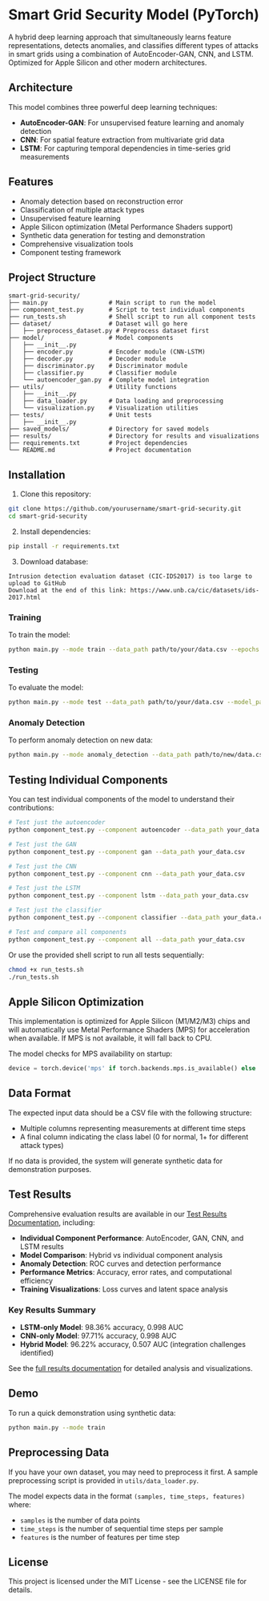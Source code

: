 # Smart Grid Security Model (PyTorch)

A hybrid deep learning approach that simultaneously learns feature representations, detects anomalies, and classifies different types of attacks in smart grids using a combination of AutoEncoder-GAN, CNN, and LSTM. Optimized for Apple Silicon and other modern architectures.

## Architecture

This model combines three powerful deep learning techniques:
- **AutoEncoder-GAN**: For unsupervised feature learning and anomaly detection
- **CNN**: For spatial feature extraction from multivariate grid data
- **LSTM**: For capturing temporal dependencies in time-series grid measurements

## Features

- Anomaly detection based on reconstruction error
- Classification of multiple attack types
- Unsupervised feature learning
- Apple Silicon optimization (Metal Performance Shaders support)
- Synthetic data generation for testing and demonstration
- Comprehensive visualization tools
- Component testing framework

## Project Structure

```
smart-grid-security/
├── main.py                 # Main script to run the model
├── component_test.py       # Script to test individual components
├── run_tests.sh            # Shell script to run all component tests
├── dataset/                # Dataset will go here
│   ├── preprocess_dataset.py # Preprocess dataset first
├── model/                  # Model components
│   ├── __init__.py
│   ├── encoder.py          # Encoder module (CNN-LSTM)
│   ├── decoder.py          # Decoder module
│   ├── discriminator.py    # Discriminator module
│   ├── classifier.py       # Classifier module
│   └── autoencoder_gan.py  # Complete model integration
├── utils/                  # Utility functions
│   ├── __init__.py
│   ├── data_loader.py      # Data loading and preprocessing
│   └── visualization.py    # Visualization utilities
├── tests/                  # Unit tests
│   ├── __init__.py
├── saved_models/           # Directory for saved models
├── results/                # Directory for results and visualizations
├── requirements.txt        # Project dependencies
└── README.md               # Project documentation
```

## Installation

1. Clone this repository:
```bash
git clone https://github.com/yourusername/smart-grid-security.git
cd smart-grid-security
```

2. Install dependencies:
```bash
pip install -r requirements.txt
```

3. Download database:
```
Intrusion detection evaluation dataset (CIC-IDS2017) is too large to upload to GitHub
Download at the end of this link: https://www.unb.ca/cic/datasets/ids-2017.html
```

### Training

To train the model:

```bash
python main.py --mode train --data_path path/to/your/data.csv --epochs 100
```

### Testing

To evaluate the model:

```bash
python main.py --mode test --data_path path/to/your/data.csv --model_path saved_models/smart_grid_model
```

### Anomaly Detection

To perform anomaly detection on new data:

```bash
python main.py --mode anomaly_detection --data_path path/to/new/data.csv --model_path saved_models/smart_grid_model
```

## Testing Individual Components

You can test individual components of the model to understand their contributions:

```bash
# Test just the autoencoder
python component_test.py --component autoencoder --data_path your_data.csv

# Test just the GAN
python component_test.py --component gan --data_path your_data.csv

# Test just the CNN
python component_test.py --component cnn --data_path your_data.csv

# Test just the LSTM
python component_test.py --component lstm --data_path your_data.csv

# Test just the classifier
python component_test.py --component classifier --data_path your_data.csv

# Test and compare all components
python component_test.py --component all --data_path your_data.csv
```

Or use the provided shell script to run all tests sequentially:

```bash
chmod +x run_tests.sh
./run_tests.sh
```

## Apple Silicon Optimization

This implementation is optimized for Apple Silicon (M1/M2/M3) chips and will automatically use Metal Performance Shaders (MPS) for acceleration when available. If MPS is not available, it will fall back to CPU.

The model checks for MPS availability on startup:
```python
device = torch.device('mps' if torch.backends.mps.is_available() else 'cpu')
```

## Data Format

The expected input data should be a CSV file with the following structure:
- Multiple columns representing measurements at different time steps
- A final column indicating the class label (0 for normal, 1+ for different attack types)

If no data is provided, the system will generate synthetic data for demonstration purposes.

## Test Results

Comprehensive evaluation results are available in our [Test Results Documentation](docs/test_results.md), including:

- **Individual Component Performance**: AutoEncoder, GAN, CNN, and LSTM results
- **Model Comparison**: Hybrid vs individual component analysis  
- **Anomaly Detection**: ROC curves and detection performance
- **Performance Metrics**: Accuracy, error rates, and computational efficiency
- **Training Visualizations**: Loss curves and latent space analysis

### Key Results Summary
- **LSTM-only Model**: 98.36% accuracy, 0.998 AUC
- **CNN-only Model**: 97.71% accuracy, 0.998 AUC  
- **Hybrid Model**: 96.22% accuracy, 0.507 AUC (integration challenges identified)

See the [full results documentation](docs/test_results.md) for detailed analysis and visualizations.

## Demo

To run a quick demonstration using synthetic data:

```bash
python main.py --mode train
```

## Preprocessing Data

If you have your own dataset, you may need to preprocess it first. A sample preprocessing script is provided in `utils/data_loader.py`.

The model expects data in the format `(samples, time_steps, features)` where:
- `samples` is the number of data points
- `time_steps` is the number of sequential time steps per sample
- `features` is the number of features per time step

## License

This project is licensed under the MIT License - see the LICENSE file for details.
